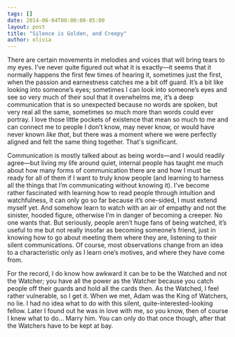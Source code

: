 ```yaml
---
tags: []
date: 2014-06-04T00:00:00-05:00
layout: post
title: "Silence is Golden, and Creepy"
author: olivia
---
```


There are certain movements in melodies and voices that will bring tears to my eyes. I’ve never quite figured out what it is exactly—it seems that it normally happens the first few times of hearing it, sometimes just the first, when the passion and earnestness catches me a bit off guard. It’s a bit like looking into someone’s eyes; sometimes I can look into someone’s eyes and see so very much of their soul that it overwhelms me, it’s a deep communication that is so unexpected because no words are spoken, but very real all the same, sometimes so much more than words could ever portray. I love those little pockets of existence that mean so much to me and can connect me to people I don’t know, may never know, or would have never known _like that_, but there was a moment where we were perfectly aligned and felt the same thing together. That's significant.

Communication is mostly talked about as being words—and I would readily agree—but living my life around quiet, internal people has taught me much about how many forms of communication there are and how I must be ready for all of them if I want to truly know people (and learning to harness all the things that I’m communicating without knowing it). I’ve become rather fascinated with learning how to read people through intuition and watchfulness, it can only go so far because it’s one-sided, I must extend myself yet. And somehow learn to watch with an air of empathy and not the sinister, hooded figure, otherwise I’m in danger of becoming a creeper. No one wants that. But seriously, people aren’t huge fans of being watched, it’s useful to me but not really insofar as becoming someone’s friend, just in knowing how to go about meeting them where they are, listening to their silent communications. Of course, most observations change from an idea to a characteristic only as I learn one’s motives, and where they have come from.

For the record, I do know how awkward it can be to be the Watched and not the Watcher; you have all the power as the Watcher because you catch people off their guards and hold all the cards then. As the Watched, I feel rather vulnerable, so I get it. When we met, Adam was the King of Watchers, no lie. I had no idea what to do with this silent, quite-interested-looking fellow. Later I found out he was in love with me, so you know, then of course I knew what to do… Marry him. You can only do that once though, after that the Watchers have to be kept at bay.
